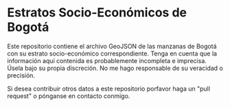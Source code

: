 # Estratos Socio-Económicos de Bogotá
Este repositorio contiene el archivo GeoJSON de las manzanas de Bogotá con su estrato socio-económico correspondiente. Tenga en cuenta que la información aquí contenida es probablemente incompleta e imprecisa. Úsela bajo su propia discreción. No me hago responsable de su veracidad o precisión.

Si desea contribuir otros datos a este repositorio porfavor haga un "pull request" o pónganse en contacto conmigo.
